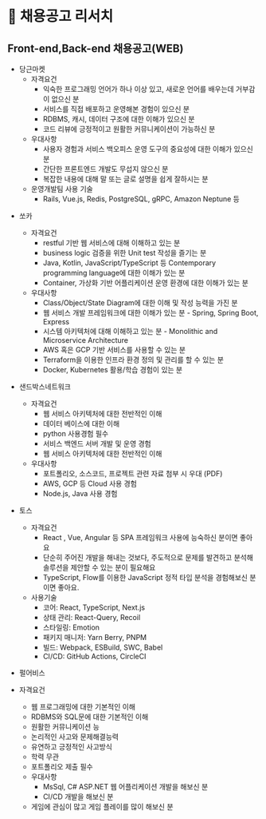 # **📝 채용공고 리서치**

## Front-end,Back-end 채용공고(WEB)

* 당근마켓
  - 자격요건 
    + 익숙한 프로그래밍 언어가 하나 이상 있고, 새로운 언어를 배우는데 거부감이 없으신 분
    + 서비스를 직접 배포하고 운영해본 경험이 있으신 분 
    + RDBMS, 캐시, 데이터 구조에 대한 이해가 있으신 분
    + 코드 리뷰에 긍정적이고 원활한 커뮤니케이션이 가능하신 분
  - 우대사항 
    - 사용자 경험과 서비스 백오피스 운영 도구의 중요성에 대한 이해가 있으신 분
    - 간단한 프론트엔드 개발도 무섭지 않으신 분
    - 복잡한 내용에 대해 말 또는 글로 설명을 쉽게 잘하시는 분
  - 운영개발팀 사용 기술 
    - Rails, Vue.js, Redis, PostgreSQL, gRPC, Amazon Neptune 등

- 쏘카 

  - 자격요건
    - restful 기반 웹 서비스에 대해 이해하고 있는 분 
    - business logic 검증을 위한 Unit test 작성을 즐기는 분
    - Java, Kotlin, JavaScript/TypeScript 등 Contemporary programming language에 대한 이해가 있는 분
    - Container, 가상화 기반 어플리케이션 운영 환경에 대한 이해가 있는 분
  - 우대사항
    - Class/Object/State Diagram에 대한 이해 및 작성 능력을 가진 분
    - 웹 서비스 개발 프레임워크에 대한 이해가 있는 분 - Spring, Spring Boot, Express
    - 시스템 아키텍처에 대해 이해하고 있는 분 - Monolithic and Microservice Architecture
    - AWS 혹은 GCP 기반 서비스를 사용할 수 있는 분
    - Terraform을 이용한 인프라 환경 정의 및 관리를 할 수 있는 분
    - Docker, Kubernetes 활용/학습 경험이 있는 분
- 샌드박스네트워크

  - 자격요건
    - 웹 서비스 아키텍처에 대한 전반적인 이해
    - 데이터 베이스에 대한 이해
    - python 사용경험 필수
    - 서비스 백엔드 서버 개발 및 운영 경험
    - 웹 서비스 아키텍처에 대한 전반적인 이해
  - 우대사항
    - 포트폴리오, 소스코드, 프로젝트 관련 자료 첨부 시 우대 (PDF)
    - AWS, GCP 등 Cloud 사용 경험
    - Node.js, Java 사용 경험

- 토스
  - 자격요건
    - React , Vue, Angular 등 SPA 프레임워크 사용에 능숙하신 분이면 좋아요
    - 단순히 주어진 개발을 해내는 것보다, 주도적으로 문제를 발견하고 분석해 솔루션을 제안할 수 있는 분이 필요해요
    - TypeScript, Flow를 이용한 JavaScript 정적 타입 분석을 경험해보신 분이면 좋아요.
  - 사용기술
    - 코어: React, TypeScript, Next.js
    - 상태 관리: React-Query, Recoil
    - 스타일링: Emotion
    - 패키지 매니저: Yarn Berry, PNPM
    - 빌드: Webpack, ESBuild, SWC, Babel
    - CI/CD: GitHub Actions, CircleCI
- 펄어비스
- 자격요건
    - 웹 프로그래밍에 대한 기본적인 이해
    - RDBMS와 SQL문에 대한 기본적인 이해
    - 원활한 커뮤니케이션 능
    - 논리적인 사고와 문제해결능력
    - 유연하고 긍정적인 사고방식
    - 학력 무관
    - 포트폴리오 제출 필수
  - 우대사항
    - MsSql, C# ASP.NET 웹 어플리케이션 개발을 해보신 분
    - CI/CD 개발을 해보신 분
  - 게임에 관심이 많고 게임 플레이를 많이 해보신 분